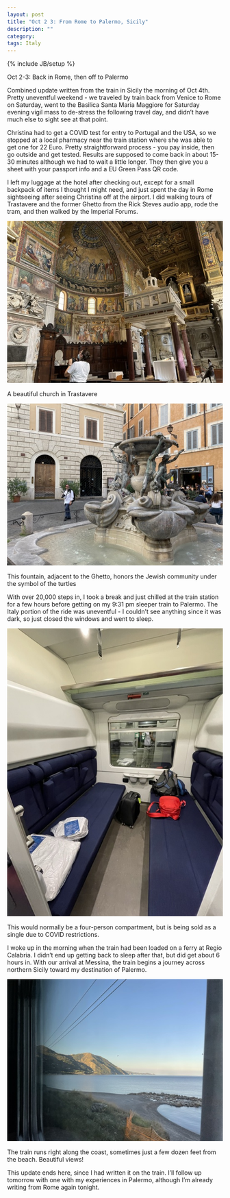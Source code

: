 ```yaml
---
layout: post
title: "Oct 2 3: From Rome to Palermo, Sicily"
description: ""
category: 
tags: Italy
---
```

{% include JB/setup %}

Oct 2-3: Back in Rome, then off to Palermo

Combined update written from the train in Sicily the morning of Oct 4th. Pretty uneventful weekend - we traveled by train back from Venice to Rome on Saturday, went to the Basilica Santa Maria Maggiore for Saturday evening vigil mass to de-stress the following travel day, and didn’t have much else to sight see at that point.

Christina had to get a COVID test for entry to Portugal and the USA, so we stopped at a local pharmacy near the train station where she was able to get one for 22 Euro. Pretty straightforward process - you pay inside, then go outside and get tested. Results are supposed to come back in about 15-30 minutes although we had to wait a little longer. They then give you a sheet with your passport info and a EU Green Pass QR code.

I left my luggage at the hotel after checking out, except for a small backpack of items I thought I might need, and just spent the day in Rome sightseeing after seeing Christina off at the airport. I did walking tours of Trastavere and the former Ghetto from the Rick Steves audio app, rode the tram, and then walked by the Imperial Forums.

<div class="img img-caption">
	<a target="_blank" href="/assets/images/2021-10-07/IMG_8474.jpg" title="Click to view full size"><img src="/assets/images/2021-10-07/IMG_8474.jpg" width="580" alt="" /></a>
	<p>A beautiful church in Trastavere</p>
</div>

<div class="img img-caption">
	<a target="_blank" href="/assets/images/2021-10-07/IMG_8483.jpg" title="Click to view full size"><img src="/assets/images/2021-10-07/IMG_8483.jpg" width="580" alt="" /></a>
	<p>This fountain, adjacent to the Ghetto, honors the Jewish community under the symbol of the turtles</p>
</div>


With over 20,000 steps in, I took a break and just chilled at the train station for a few hours before getting on my 9:31 pm sleeper train to Palermo. The Italy portion of the ride was uneventful - I couldn’t see anything since it was dark, so just closed the windows and went to sleep.

<div class="img img-caption">
	<a target="_blank" href="/assets/images/2021-10-07/IMG_8491.jpg" title="Click to view full size"><img src="/assets/images/2021-10-07/IMG_8491.jpg" width="580" alt="" /></a>
	<p>This would normally be a four-person compartment, but is being sold as a single due to COVID restrictions.</p>
</div>


I woke up in the morning when the train had been loaded on a ferry at Regio Calabria. I didn’t end up getting back to sleep after that, but did get about 6 hours in. With our arrival at Messina, the train begins a journey across northern Sicily toward my destination of Palermo.

<div class="img img-caption">
	<a target="_blank" href="/assets/images/2021-10-07/IMG_8501.jpg" title="Click to view full size"><img src="/assets/images/2021-10-07/IMG_8501.jpg" width="580" alt="" /></a>
	<p>The train runs right along the coast, sometimes just a few dozen feet from the beach. Beautiful views!</p>
</div>


This update ends here, since I had written it on the train. I’ll follow up tomorrow with one with my experiences in Palermo, although I’m already writing from Rome again tonight.

